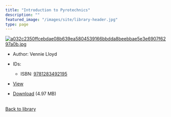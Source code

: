 ```yaml
---
title: "Introduction to Pyrotechnics"
description: ""
featured_image: "/images/site/library-header.jpg"
type: page
---
```


<a href="" target="_blank">![a032c2350ffcebdae08b639ea5804539166bbdda8beebbae5e3e6907f6297a0b.jpg](/images/library/a032c2350ffcebdae08b639ea5804539166bbdda8beebbae5e3e6907f6297a0b.jpg)</a>
* Author: Vennie Lloyd
* IDs:
  * ISBN: <a href="https://www.worldcat.org/isbn/9781283492195" target="_blank">9781283492195</a>
* <a href="" target="_blank">View</a>

* [Download]() (4.97 MB)

<br />[Back to library](/library/)
